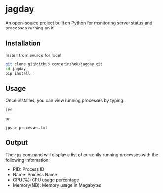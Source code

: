# jagday
An open-source project built on Python for monitoring server status and processes running on it

## Installation
Install from source for local
```bash
git clone git@github.com:erinshek/jagday.git
cd jagday
pip install .
```

## Usage
Once installed, you can view running processes by typing:
```bash
jps
```
or
```
jps > processes.txt
```

## Output
The `jps` command will display a list of currently running processes with the following information:
- PID: Process ID
- Name: Process Name
- CPU(%): CPU usage percentage
- Memory(MB): Memory usage in Megabytes
